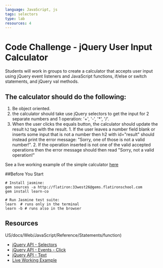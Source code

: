 ```yaml
---
language: JavaScript, js
tags: selectors
type: lab
resources: 4
---
```


# Code Challenge - jQuery User Input Calculator

Students will work in groups to create a calculator that accepts user input using jQuery event listeners and JavaScript functions, if/else or switch statements, and jQuery val methods.

## The calculator should do the following:
  
  1. Be object oriented.
  1. the calculator should take use jQuery selectors to get the input for 2 separate numbers and 1 operation: '+', '-', '*', '/'.
  2. When the user clicks the equals button, the calculator should update the result `h2` tag with the result. 
    1. If the user leaves a number field blank or inserts some input that is not a number then h2 with id="result" should instead print the error message: "Sorry, one of those is not a valid number!". 
    2. If the operation inserted is not one of the valid accepted operations then the error message should then read "Sorry, not a valid operation!"

See a live working example of the simple calculator [here](http://flatiron-school-curriculum.github.io/fe-jquery-user-input-calc/)

##Before You Start
```shell
# Install jasmine:
gem sources -a http://flatiron:33west26@gems.flatironschool.com
gem install learn-co

# Run Jasmine test suite:
learn  # runs only in the terminal
learn -b # runs also in the browser
```

## Resources
US/docs/Web/JavaScript/Reference/Statements/function)
 * [jQuery API - Selectors](http://api.jquery.com/category/selectors/)
 * [jQuery API - Events - Click](http://api.jquery.com/click/)
 * [jQuery API - Text](http://api.jquery.com/text/)
 * [Live Working Example](http://flatiron-school-curriculum.github.io/fe-jquery-user-input-calc/)
